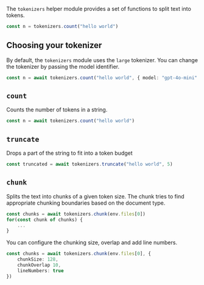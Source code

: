 The `tokenizers` helper module provides a set of functions to split text into tokens.

```ts
const n = tokenizers.count("hello world")
```

## Choosing your tokenizer

By default, the `tokenizers` module uses the `large` tokenizer. You can change the tokenizer by passing the model identifier.

```ts 'model: "gpt-4o-mini"'
const n = await tokenizers.count("hello world", { model: "gpt-4o-mini" })
```

## `count`

Counts the number of tokens in a string.

```ts wrap
const n = await tokenizers.count("hello world")
```

## `truncate`

Drops a part of the string to fit into a token budget

```ts wrap
const truncated = await tokenizers.truncate("hello world", 5)
```

## `chunk`

Splits the text into chunks of a given token size. The chunk tries to find
appropriate chunking boundaries based on the document type.

```ts
const chunks = await tokenizers.chunk(env.files[0])
for(const chunk of chunks) {
    ...
}
```

You can configure the chunking size, overlap and add line numbers.

```ts wrap
const chunks = await tokenizers.chunk(env.files[0], {
    chunkSize: 128,
    chunkOverlap 10,
    lineNumbers: true
})
```